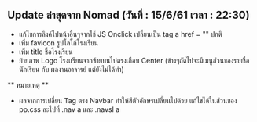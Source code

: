 
## Update ล่าสุดจาก Nomad (วันที่ : 15/6/61 เวลา : 22:30)
- แก้ไขการลิงค์ไปหน้าอื่นๆจากใช้ JS Onclick เปลี่ยนเป็น tag a href = "" ปกติ
- เพิ่ม favicon รูปโลโก้โรงเรียน
- เพิ่ม title ชื่อโรงเรียน
- ย้ายภาพ Logo โรงเเรียนจากซ้ายบนไปตรงเกือบ Center (ข้างๆถัดไปจะมีเมนูส่วนของรายชื่อนักเรียน กับ ผลงานอาจารย์ แต่ยังไม่ได้ทำ)

** หมายเหตุ **
- ผลจากการเปลี่ยน Tag ตรง Navbar ทำให้สีตัวอักษรเปลี่ยนไปด้วย แก้ไขได้ในส่วนของ pp.css ละไปที่ .nav a และ .navsl a

